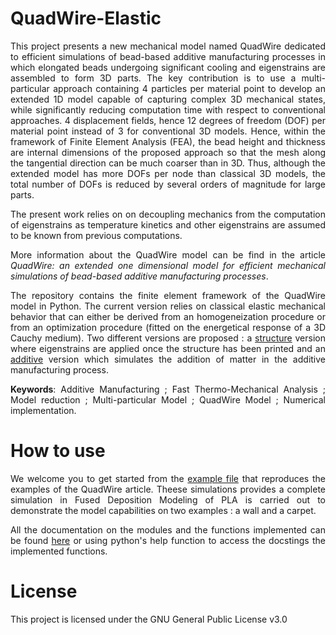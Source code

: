 # QuadWire-Elastic
<div align="justify"> This project presents a new mechanical model named QuadWire dedicated to efficient simulations of bead-based additive manufacturing processes in which elongated beads undergoing significant cooling and eigenstrains are assembled to form 3D parts. The key contribution is to use a multi-particular approach containing 4 particles per material point to develop an extended 1D model capable of capturing complex 3D mechanical states, while significantly reducing computation time with respect to conventional approaches. 4 displacement fields, hence 12 degrees of freedom (DOF) per material point instead of 3 for conventional 3D models. Hence, within the framework of Finite Element Analysis (FEA), the bead height and thickness are internal dimensions of the proposed approach so that the mesh along the tangential direction can be much coarser than in 3D. Thus, although the extended model has more DOFs per node than classical 3D models, the total number of DOFs is reduced by several orders of magnitude for large parts.

The present work relies on on decoupling mechanics from the computation of eigenstrains as temperature kinetics and other eigenstrains are assumed to be known from previous computations.
 
More information about the QuadWire model can be find in the article _QuadWire: an extended one dimensional model for efficient mechanical simulations of bead-based additive manufacturing processes_.

The repository contains the finite element framework of the QuadWire model in Python. The current version relies on classical elastic mechanical behavior that can either be derived from an homogeneization procedure or from an optimization procedure (fitted on the energetical response of a 3D Cauchy medium). Two different versions are proposed : a [structure](qw_strucutre.py) version where eigenstrains are applied once the structure has been printed and an [additive](qw_additive.py) version which simulates the addition of matter in the additive manufacturing process.

**Keywords**: Additive Manufacturing ; Fast Thermo-Mechanical Analysis ; Model reduction  ; Multi-particular Model ; QuadWire Model ; Numerical implementation.

# How to use
We welcome you to get started from the [example file](examples.py) that reproduces the examples of the QuadWire article. Theese simulations provides a complete simulation in Fused Deposition Modeling of PLA is carried out to demonstrate the model capabilities on two examples : a wall and a carpet.

All the documentation on the modules and the functions implemented can be found [here](docs/_build/html/index.html) or using python's help function to access the docstings the implemented functions.


# License
This project is licensed under the GNU General Public License v3.0
